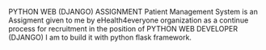 PYTHON WEB (DJANGO) ASSIGNMENT
Patient Management System is an Assigment given to me by eHealth4everyone organization as a continue process for recruitment in the position of PYTHON WEB DEVELOPER (DJANGO)
I am to build it with python flask framework.
